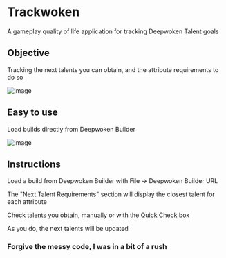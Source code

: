 # Trackwoken
 A gameplay quality of life application for tracking Deepwoken Talent goals

## Objective
 Tracking the next talents you can obtain, and the attribute requirements to do so

![image](https://github.com/user-attachments/assets/1aba9f88-afbe-4673-8c7c-9c5e93b2e111)

## Easy to use
 Load builds directly from Deepwoken Builder

 ![image](https://github.com/user-attachments/assets/d7c691e3-e352-4fd2-93af-52c8687434a2)

## Instructions
 Load a build from Deepwoken Builder with File -> Deepwoken Builder URL

 The "Next Talent Requirements" section will display the closest talent for each attribute

 Check talents you obtain, manually or with the Quick Check box

 As you do, the next talents will be updated

### Forgive the messy code, I was in a bit of a rush
